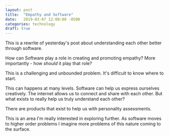 ```yaml
---
layout: post
title:  "Empathy and Software"
date:   2019-03-07 12:00:00 -0500
categories: technology
draft: true
---
```


This is a rewrite of yesterday's post about understanding each other better through software. 

How can Software play a role in creating and promoting empathy? More importantly - how _should_ it play that role? 

This is a challenging and unbounded problem.  It's difficult to know where to start. 

This can happens at many levels. Software can help us express ourselves creatively. The internet allows us to connect and share with each other. But what exists to really help us truly understand each other?

There are products that exist to help us with personality assessments. 

This is an area I'm really interested in exploring further. As software moves to higher order problems I imagine more problems of this nature coming to the surface. 